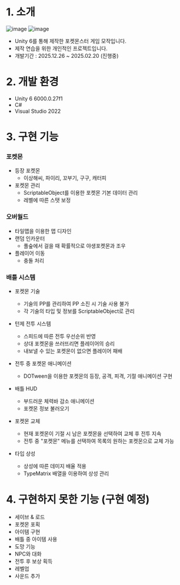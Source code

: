 # 1. 소개
![image](https://github.com/user-attachments/assets/49dbd0bc-156b-4bdd-af70-f6cac70bc3c6)
![image](https://github.com/user-attachments/assets/dd0add6d-7e30-402a-9a05-5dd606a2856a)

- Unity 6를 통해 제작한 포켓몬스터 게임 모작입니다.
- 제작 연습을 위한 개인적인 프로젝트입니다.
- 개발기간 : 2025.12.26 ~ 2025.02.20 (진행중)

# 2. 개발 환경
- Unity 6 6000.0.27f1
- C#
- Visual Studio 2022

# 3. 구현 기능
### 포켓몬
- 등장 포켓몬
  - 이상해씨, 파이리, 꼬부기, 구구, 캐터피
- 포켓몬 관리
  - ScriptableObject를 이용한 포켓몬 기본 데이터 관리
  - 레벨에 따른 스탯 보정

### 오버월드
- 타일맵을 이용한 맵 디자인
- 랜덤 인카운터
  - 풀숲에서 걸을 때 확률적으로 야생포켓몬과 조우
- 플레이어 이동
  - 충돌 처리

### 배틀 시스템
- 포켓몬 기술
  - 기술의 PP를 관리하여 PP 소진 시 기술 사용 불가
  - 각 기술의 타입 및 정보를 ScriptableObject로 관리

- 턴제 전투 시스템
  - 스피드에 따른 전투 우선순위 반영
  - 상대 포켓몬을 쓰러뜨리면 플레이어의 승리
  - 내보낼 수 있는 포켓몬이 없으면 플레이어 패배

- 전투 중 포켓몬 애니메이션
  - DOTween을 이용한 포켓몬의 등장, 공격, 피격, 기절 애니메이션 구현

- 배틀 HUD
  - 부드러운 체력바 감소 애니메이션
  - 포켓몬 정보 불러오기

- 포켓몬 교체
  - 현재 포켓몬이 기절 시 남은 포켓몬을 선택하여 교체 후 전투 지속
  - 전투 중 "포켓몬" 메뉴를 선택하여 목록의 원하는 포켓몬으로 교체 가능

- 타입 상성
  - 상성에 따른 데미지 배율 적용
  - TypeMatrix 배열을 이용하여 상성 관리

# 4. 구현하지 못한 기능 (구현 예정)
- 세이브 & 로드
- 포켓몬 포획
- 아이템 구현
- 배틀 중 아이템 사용
- 도망 기능
- NPC와 대화
- 전투 후 보상 획득
- 레벨업
- 사운드 추가
